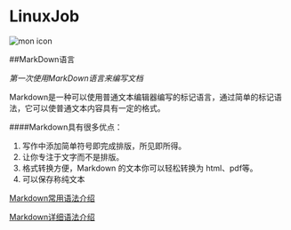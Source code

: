 # LinuxJob
![mon icon](http://25.io/mou/Mou_128.png)

##MarkDown语言  
  
*第一次使用MarkDown语言来编写文档*  
  
Markdown是一种可以使用普通文本编辑器编写的标记语言，通过简单的标记语法，它可以使普通文本内容具有一定的格式。  

####Markdown具有很多优点：

1. 写作中添加简单符号即完成排版，所见即所得。  
2. 让你专注于文字而不是排版。
3. 格式转换方便，Markdown 的文本你可以轻松转换为 html、pdf等。
4. 可以保存称纯文本
  
  [Markdown常用语法介绍](http://www.kuqin.com/shuoit/20141125/343459.html)  
  
  [Markdown详细语法介绍](http://wowubuntu.com/markdown/index.html)
